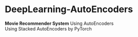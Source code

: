 # DeepLearning-AutoEncoders
<b>Movie Recommender System</b> Using AutoEncoders<br>
Using Stacked AutoEncoders by PyTorch
